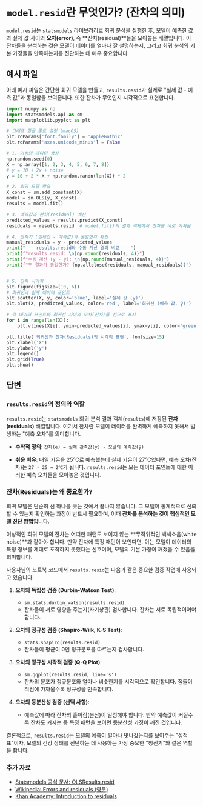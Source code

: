 # `model.resid`란 무엇인가? (잔차의 의미)

`model.resid`는 `statsmodels` 라이브러리로 회귀 분석을 실행한 후, 모델이 예측한 값과 실제 값 사이의 **오차(error)**, 즉 **잔차(residual)**들을 모아놓은 배열입니다. 이 잔차들을 분석하는 것은 모델이 데이터를 얼마나 잘 설명하는지, 그리고 회귀 분석의 기본 가정들을 만족하는지를 진단하는 데 매우 중요합니다.

## 예시 파일

아래 예시 파일은 간단한 회귀 모델을 만들고, `results.resid`가 실제로 "실제 값 - 예측 값"과 동일함을 보여줍니다. 또한 잔차가 무엇인지 시각적으로 표현합니다.

```python
import numpy as np
import statsmodels.api as sm
import matplotlib.pyplot as plt

# 그래프 한글 폰트 설정 (macOS)
plt.rcParams['font.family'] = 'AppleGothic'
plt.rcParams['axes.unicode_minus'] = False

# 1. 가상의 데이터 생성
np.random.seed(0)
X = np.array([1, 2, 3, 4, 5, 6, 7, 8])
# y = 10 + 2x + noise
y = 10 + 2 * X + np.random.randn(len(X)) * 2

# 2. 회귀 모델 학습
X_const = sm.add_constant(X)
model = sm.OLS(y, X_const)
results = model.fit()

# 3. 예측값과 잔차(residual) 계산
predicted_values = results.predict(X_const)
residuals = results.resid  # model.fit()의 결과 객체에서 잔차를 바로 가져옴

# 4. 잔차가 (실제값 - 예측값)과 동일한지 확인
manual_residuals = y - predicted_values
print("--- results.resid와 수동 계산 결과 비교 ---")
print(f"results.resid: \n{np.round(residuals, 4)}")
print(f"수동 계산 (y - ŷ): \n{np.round(manual_residuals, 4)}")
print(f"두 결과가 동일한가? {np.allclose(residuals, manual_residuals)}")


# 5. 잔차 시각화
plt.figure(figsize=(10, 6))
# 회귀선과 실제 데이터 포인트
plt.scatter(X, y, color='blue', label='실제 값 (y)')
plt.plot(X, predicted_values, color='red', label='회귀선 (예측 값, ŷ)')

# 각 데이터 포인트와 회귀선 사이의 오차(잔차)를 선으로 표시
for i in range(len(X)):
    plt.vlines(X[i], ymin=predicted_values[i], ymax=y[i], color='green', linestyle='--', lw=1)

plt.title('회귀선과 잔차(Residuals)의 시각적 표현', fontsize=15)
plt.xlabel('X')
plt.ylabel('y')
plt.legend()
plt.grid(True)
plt.show()
```

## 답변

### `results.resid`의 정의와 역할

`results.resid`는 `statsmodels` 회귀 분석 결과 객체(`results`)에 저장된 **잔차(residuals)** 배열입니다. 여기서 잔차란 모델이 데이터를 완벽하게 예측하지 못해서 발생하는 "예측 오차"를 의미합니다.

-   **수학적 정의**: `잔차(e) = 실제 관측값(y) - 모델의 예측값(ŷ)`

-   **쉬운 비유**: 내일 기온을 25℃로 예측했는데 실제 기온이 27℃였다면, 예측 오차(잔차)는 `27 - 25 = 2℃`가 됩니다. `results.resid`는 모든 데이터 포인트에 대한 이러한 예측 오차들을 모아놓은 것입니다.

### 잔차(Residuals)는 왜 중요한가?

회귀 모델은 단순히 선 하나를 긋는 것에서 끝나지 않습니다. 그 모델이 통계적으로 신뢰할 수 있는지 확인하는 과정이 반드시 필요하며, 이때 **잔차를 분석하는 것이 핵심적인 모델 진단 방법**입니다.

이상적인 회귀 모델의 잔차는 어떠한 패턴도 보이지 않는 **무작위적인 백색소음(white noise)**과 같아야 합니다. 만약 잔차에 특정 패턴이 보인다면, 이는 모델이 데이터의 특정 정보를 제대로 포착하지 못했다는 신호이며, 모델의 기본 가정이 깨졌을 수 있음을 의미합니다.

사용자님의 노트북 코드에서 `results.resid`는 다음과 같은 중요한 검증 작업에 사용되고 있습니다.

1.  **오차의 독립성 검증 (Durbin-Watson Test)**:
    -   `sm.stats.durbin_watson(results.resid)`
    -   잔차들이 서로 영향을 주는지(자기상관) 검사합니다. 잔차는 서로 독립적이어야 합니다.

2.  **오차의 정규성 검증 (Shapiro-Wilk, K-S Test)**:
    -   `stats.shapiro(results.resid)`
    -   잔차들이 평균이 0인 정규분포를 따르는지 검사합니다.

3.  **오차의 정규성 시각적 검증 (Q-Q Plot)**:
    -   `sm.qqplot(results.resid, line='s')`
    -   잔차의 분포가 정규분포와 얼마나 비슷한지를 시각적으로 확인합니다. 점들이 직선에 가까울수록 정규성을 만족합니다.

4.  **오차의 등분산성 검증 (선택 사항)**:
    -   예측값에 따라 잔차의 흩어짐(분산)이 일정해야 합니다. 만약 예측값이 커질수록 잔차도 커지는 등 특정 패턴을 보이면 등분산성 가정이 깨진 것입니다.

결론적으로, `results.resid`는 모델의 예측이 얼마나 빗나갔는지를 보여주는 "성적표"이자, 모델의 건강 상태를 진단하는 데 사용하는 가장 중요한 "청진기"와 같은 역할을 합니다.

### 추가 자료

-   [Statsmodels 공식 문서: OLSResults.resid](https://www.statsmodels.org/dev/generated/statsmodels.regression.linear_model.OLSResults.resid.html)
-   [Wikipedia: Errors and residuals (영문)](https://en.wikipedia.org/wiki/Errors_and_residuals)
-   [Khan Academy: Introduction to residuals](https://www.khanacademy.org/math/statistics-probability/describing-relationships-quantitative-data/regression-library/a/introduction-to-residuals)